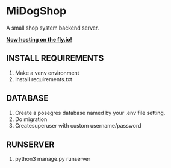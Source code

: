 # MiDogShop

A small shop system backend server.

[**Now hosting on the fly.io!**](https://midogshop.fly.dev/api/docs/)

## INSTALL REQUIREMENTS

1. Make a venv environment
2. Install requirements.txt

## DATABASE

1. Create a posegres database named by your .env file setting.
2. Do migration
3. Createsuperuser with custom username/password

## RUNSERVER

1. python3 manage.py runserver
